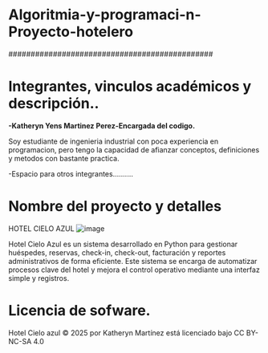 # Algoritmia-y-programaci-n-Proyecto-hotelero
##############################################
# Integrantes, vinculos académicos y descripción..
**-Katheryn Yens Martinez Perez-Encargada del codigo.**  

Soy estudiante de ingenieria industrial con poca experiencia en programacion, pero tengo la capacidad de afianzar conceptos, definiciones y metodos con bastante practica.

-Espacio para otros integrantes..........



# Nombre del proyecto y detalles
HOTEL CIELO AZUL
![image](https://github.com/user-attachments/assets/481b5e6b-82f0-4924-86ba-f07ed1168141)

Hotel Cielo Azul es un sistema desarrollado en Python para gestionar huéspedes, reservas, check-in, check-out, facturación y reportes administrativos de forma eficiente. Este sistema se encarga de automatizar procesos clave del hotel y mejora el control operativo mediante una interfaz simple y registros.


# Licencia de sofware.
Hotel Cielo azul © 2025 por Katheryn Martínez está licenciado bajo CC BY-NC-SA 4.0
